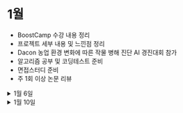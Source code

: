 # 1월

- BoostCamp 수강 내용 정리
- 프로젝트 세부 내용 및 느낀점 정리
- Dacon 농업 환경 변화에 따른 작물 병해 진단 AI 경진대회 참가
- 알고리즘 공부 및 코딩테스트 준비
- 면접스터디 준비
- 주 1회 이상 논문 리뷰


<details>
 <summary>1월 6일</summary>

  <!-- summary 아래 한칸 공백 두어야함 -->

### 면접
- [질문 되새김 및 정리](https://tabby-table-700.notion.site/4dc323dcc52442a6adf3b01f6917692f)
</details>


<details>
 <summary>1월 10일</summary>

  <!-- summary 아래 한칸 공백 두어야함 -->

### 알고리즘
- DP 실버이상 문제 2개 해결하기

### 강의
- OCR 강의 정리

### 정리
- 블로그 테마와 기존 내용 정리
</details>

